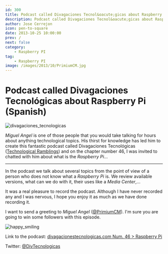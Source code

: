 ```yaml
---
id: 300
title: Podcast called Divagaciones Tecnol&oacute;gicas about Raspberry Pi (Spanish)
description: Podcast called Divagaciones Tecnol&oacute;gicas about Raspberry Pi (Spanish)
author: Jose Cerrejon
icon: pen-to-square
date: 2013-10-25 10:00:00
prev: /
next: false
category:
    - Raspberry PI
tag:
    - Raspberry PI
image: /images/2013/10/PrimiumCM.jpg
---
```


# Podcast called Divagaciones Tecnol&oacute;gicas about Raspberry Pi (Spanish)

![divagaciones_tecnologicas](/images/2013/10/PrimiumCM.jpg)

_Miguel Angel_ is one of those people that you would take talking for hours about anything technological topics. His thirst for knowledge has led him to create this fantastic podcast called Divagaciones Tecnol&oacute;gicas ([Technological Ramblings](https://divagacionestecnologicas.com)) and on the chapter number 46, I was invited to chatted with him about what is the _Raspberry Pi_...

---

In the podcast we talk about several topics from the point of view of a person who does not know what a _Raspberry Pi_ is. We review available versions, what can we do with it, their uses like a _Media Center_,...

It was a real pleasure to record the podcast. Although I have never recorded any and I was nervous, I hope you enjoy it as much as we have done recording it.

I want to send a greeting to _Miguel Angel_ ([@PrimiumCM](https://twitter.com/PrimiumCM)). I'm sure you are going to win some followers with this episode.

![happy_smiling](/css/sm/happy_smiling.png)

Link to the podcast: [divagacionestecnologicas.com Num. 46 > Raspberry Pi](https://divagacionestecnologicas.com/2013/10/raspberry-pi/)

Twitter: [@DivTecnologicas](https://www.twitter.com/DivTecnologicas)
